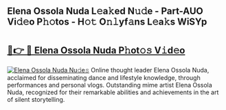 ## Elena Ossola Nuda L𝚎a𝚔ed N𝚞𝚍e - Part-AUO Vi𝚍𝚎o P𝚑𝚘tos - H𝚘𝚝 O𝚗𝚕yf𝚊ns L𝚎a𝚔s WiSYp

# <h2><a href="http://kf1aby.oniu.top/?m=Elena+Ossola+Nuda">🔗👉 🔴 Elena Ossola Nuda P𝚑ot𝚘𝚜 V𝚒d𝚎o</a></h2>

[![Elena Ossola Nuda Nu𝚍e𝚜](https://i.imgur.com/0qMVB7G.gif)](http://kf1aby.oniu.top/?m=Elena+Ossola+Nuda)
Online thought leader Elena Ossola Nuda, acclaimed for disseminating dance and lifestyle knowledge, through performances and personal vlogs. Outstanding mime artist Elena Ossola Nuda, recognized for their remarkable abilities and achievements in the art of silent storytelling.  
